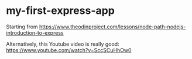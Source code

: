# my-first-express-app

Starting from https://www.theodinproject.com/lessons/node-path-nodejs-introduction-to-express

Alternatively, this Youtube video is really good:
https://www.youtube.com/watch?v=SccSCuHhOw0